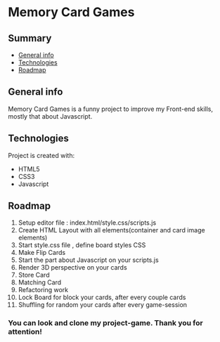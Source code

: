 # Memory Card Games

## Summary
* [General info](#general-info)
* [Technologies](#technologies)
* [Roadmap](#roadmap)

## General info
Memory Card Games is a funny project to improve my Front-end skills, mostly that about Javascript.
	
## Technologies
Project is created with:
* HTML5
* CSS3
* Javascript
	

## Roadmap

1. Setup editor file : index.html/style.css/scripts.js
2. Create HTML Layout with all elements(container and card image elements)
3. Start style.css file , define board styles CSS
4. Make Flip Cards 
5. Start the part about Javascript on your scripts.js
6. Render 3D perspective on your cards
7. Store Card 
8. Matching Card
9. Refactoring work
10. Lock Board for block your cards, after every couple cards
11. Shuffling for random your cards after every game-session



### You can look and clone my project-game. Thank you for attention!

